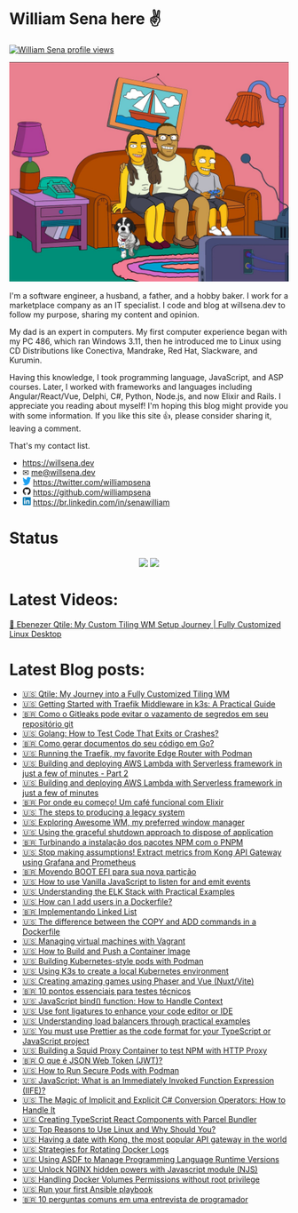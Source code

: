 # William Sena here ✌

[![William Sena profile views](https://u8views.com/api/v1/github/profiles/8755718/views/day-week-month-total-count.svg)](https://u8views.com/github/williampsena)

![william sena family](/images/willsena-family.jpg)

I'm a software engineer, a husband, a father, and a hobby baker. I work for a marketplace company as an IT specialist. I code and blog at willsena.dev to follow my purpose, sharing my content and opinion.

My dad is an expert in computers. My first computer experience began with my PC 486, which ran Windows 3.11, then he introduced me to Linux using CD Distributions like Conectiva, Mandrake, Red Hat, Slackware, and Kurumin.

Having this knowledge, I took programming language, JavaScript, and ASP courses. Later, I worked with frameworks and languages including Angular/React/Vue, Delphi, C#, Python, Node.js, and now Elixir and Rails.
I appreciate you reading about myself! I'm hoping this blog might provide you with some information. If you like this site 👍, please consider sharing it, leaving a comment.

That's my contact list.

* https://willsena.dev
* ✉ me@willsena.dev
* <img src="./images/twitter.svg" width="15rem" /> https://twitter.com/williampsena
* <img src="./images/github.svg" width="15rem" /> https://github.com/williampsena
* <img src="./images/linkedin.svg" width="15rem" /> https://br.linkedin.com/in/senawilliam

# Status

<p align="center">
  <img src ="https://github-readme-stats.vercel.app/api?username=williampsena&show_icons=true&include_all_commits=true&hide_border=true&hide=issues,contribs">
  <img src ="https://github-readme-stats.vercel.app/api/top-langs/?username=williampsena&layout=compact&hide_border=true&langs_count=10&hide=html,css">
</p>

# Latest Videos:

[🚀 Ebenezer Qtile: My Custom Tiling WM Setup Journey | Fully Customized Linux Desktop ](https://www.youtube.com/watch?v=DWHw2QyvxJE)

# Latest Blog posts:

- [🇺🇸 Qtile: My Journey into a Fully Customized Tiling WM](https://willsena.dev/qtile-my-journey-into-a-fully-customized-tiling-wm/)
- [🇺🇸 Getting Started with Traefik Middleware in k3s: A Practical Guide](https://willsena.dev/getting-started-with-traefik-middleware-in-k3s-a-practical-guide/)
- [🇧🇷 Como o Gitleaks pode evitar o vazamento de segredos em seu repositório git](https://willsena.dev/como-o-gitleaks-pode-evitar-o-vazamento-de-segredos-em-seu-repositorio-git/)
- [🇺🇸 Golang: How to Test Code That Exits or Crashes?](https://willsena.dev/golang-how-to-test-code-that-exits-or-crashes/)
- [🇧🇷 Como gerar documentos do seu código em Go?](https://willsena.dev/como-gerar-documentos-do-seu-codigo-em-go/)
- [🇺🇸 Running the Traefik, my favorite Edge Router with Podman](https://willsena.dev/running-the-traefik-my-favorite-cloud-edge-router-with-podman/)
- [🇺🇸 Building and deploying AWS Lambda with Serverless framework in just a few of minutes - Part 2](https://willsena.dev/building-and-deploying-aws-lambda-with-serverless-framework-in-just-a-few-of-minutes-part-2/)
- [🇺🇸 Building and deploying AWS Lambda with Serverless framework in just a few of minutes](https://willsena.dev/building-and-deploying-aws-lambda-with-serverless-framework-in-just-a-few-of-minutes/)
- [🇧🇷 Por onde eu começo! Um café funcional com Elixir](https://willsena.dev/por-onde-eu-comeco-um-cafe-funcional-com-elixir/)
- [🇺🇸 The steps to producing a legacy system](https://willsena.dev/the-steps-to-producing-a-legacy-system/)
- [🇺🇸 Exploring Awesome WM, my preferred window manager](https://willsena.dev/exploring-awesome-wm-my-preferred-window-manager/?r=github)
- [🇺🇸 Using the graceful shutdown approach to dispose of application](https://willsena.dev/using-graceful-shutdown-approach-to-dispose-of-applications/)
- [🇧🇷 Turbinando a instalação dos pacotes NPM com o PNPM](https://willsena.dev/turbinando-a-instalacao-dos-pacotes-npm-com-pnpm/)
- [🇺🇸 Stop making assumptions! Extract metrics from Kong API Gateway using Grafana and Prometheus](https://willsena.dev/stop-making-assumptions-extract-metrics-from-kong-api-gateway-using-grafana-and-prometheus/)
- [🇧🇷 Movendo BOOT EFI para sua nova partição](https://willsena.dev/movendo-boot-efi-para-sua-nova-particao/)
- [🇺🇸 How to use Vanilla JavaScript to listen for and emit events](https://willsena.dev/how-to-use-vanilla-javascript-to-listen-for-and-emit-events/)
- [🇺🇸 Understanding the ELK Stack with Practical Examples](https://willsena.dev/understanding-the-elk-stack-with-practical-examples/)
- [🇺🇸 How can I add users in a Dockerfile?](https://willsena.dev/how-can-i-add-users-in-a-dockerfile/)
- [🇧🇷 Implementando Linked List](https://willsena.dev/implementando-linkedlist/)
- [🇺🇸 The difference between the COPY and ADD commands in a Dockerfile](https://willsena.dev/the-difference-between-the-copy-and-add-commands-in-a-dockerfile/)
- [🇺🇸 Managing virtual machines with Vagrant](https://willsena.dev/managing-virtual-machines-with-vagrant/)
- [🇺🇸 How to Build and Push a Container Image](https://willsena.dev/how-to-build-and-push-a-container-image/)
- [🇺🇸 Building Kubernetes-style pods with Podman](https://willsena.dev/building-kubernetes-style-pods-with-podman/)
- [🇺🇸 Using K3s to create a local Kubernetes environment](https://willsena.dev/using-k3s-to-create-a-local-kubernetes-environment/)
- [🇺🇸 Creating amazing games using Phaser and Vue (Nuxt/Vite)](https://willsena.dev/creating-amazing-games-using-phaser-and-vue-nuxt-vite)
- [🇧🇷 10 pontos essenciais para testes técnicos](https://willsena.dev/10-pontos-essencias-testes-tecnicos/)
- [🇺🇸 JavaScript bind() function: How to Handle Context](https://willsena.dev/javascript-bind-function-how-to-handle-context/)
- [🇺🇸 Use font ligatures to enhance your code editor or IDE](https://willsena.dev/use-font-ligatures-to-enhance-your-code-editor-or-ide/)
- [🇺🇸 Understanding load balancers through practical examples](https://willsena.dev/understanding-load-balancers-through-practical-examples/)
- [🇺🇸 You must use Prettier as the code format for your TypeScript or JavaScript project](https://willsena.dev/you-must-use-prettier-as-the-code-format-for-your-typescript-or-javascript-project/)
- [🇺🇸 Building a Squid Proxy Container to test NPM with HTTP Proxy](https://willsena.dev/building-a-squid-proxy-container-to-test-npm-with-http-proxy/)
- [🇧🇷 O que é JSON Web Token (JWT)?](https://willsena.dev/o-que-sao-json-web-tokens-jwt/)
- [🇺🇸 How to Run Secure Pods with Podman](https://willsena.dev/how-to-run-secure-pods-with-podman/)
- [🇺🇸 JavaScript: What is an Immediately Invoked Function Expression (IIFE)?](https://willsena.dev/javascript-what-is-an-immediately-invoked-function-expression-iife/)
- [🇺🇸 The Magic of Implicit and Explicit C# Conversion Operators: How to Handle It](https://willsena.dev/the-magic-of-implicit-and-explicit-c-conversion-operators-how-to-handle-it/)
- [🇺🇸 Creating TypeScript React Components with Parcel Bundler](https://willsena.dev/creating-typescript-react-components-with-parcel-bundler/)
- [🇺🇸 Top Reasons to Use Linux and Why Should You?](https://willsena.dev/top-reasons-and-why-should-you-use-linux/)
- [🇺🇸 Having a date with Kong, the most popular API gateway in the world](https://willsena.dev/having-a-date-with-kong-the-most-popular-api-gateway-in-the-world/)
- [🇺🇸 Strategies for Rotating Docker Logs](https://willsena.dev/strategies-for-rotating-docker-logs/)
- [🇺🇸 Using ASDF to Manage Programming Language Runtime Versions](https://willsena.dev/using-asdf-to-manage-programming-language-runtime-versions/)
- [🇺🇸 Unlock NGINX hidden powers with Javascript module (NJS)](https://willsena.dev/unlock-nginx-hidden-powers-with-javascript-module-njs/)
- [🇺🇸 Handling Docker Volumes Permissions without root privilege](https://willsena.dev/handling-docker-volumes-permissions-without-root-privilege/)
- [🇺🇸 Run your first Ansible playbook](https://willsena.dev/run-your-first-ansible-playbook/)
- [🇧🇷 10 perguntas comuns em uma entrevista de programador](https://willsena.dev/10-perguntas-comuns-em-uma-entrevista-de-programador/)
